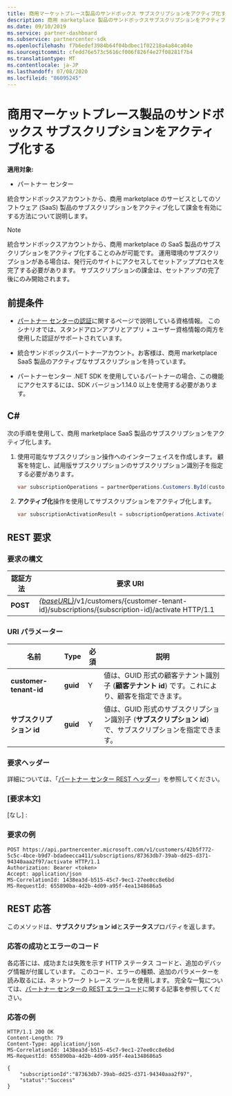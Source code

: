```yaml
---
title: 商用マーケットプレース製品のサンドボックス サブスクリプションをアクティブ化する
description: 商用 marketplace 製品のサンドボックスサブスクリプションをアクティブ化します。
ms.date: 09/10/2019
ms.service: partner-dashboard
ms.subservice: partnercenter-sdk
ms.openlocfilehash: f7b6edef3984b64f04bdbec1f02218a4a84ca04e
ms.sourcegitcommit: cfedd76e573c5616cf006f826f4e27f08281f7b4
ms.translationtype: MT
ms.contentlocale: ja-JP
ms.lasthandoff: 07/08/2020
ms.locfileid: "86095245"
---
```

# <a name="activate-a-sandbox-subscription-for-commercial-marketplace-products"></a>商用マーケットプレース製品のサンドボックス サブスクリプションをアクティブ化する

**適用対象:**

- パートナー センター

統合サンドボックスアカウントから、商用 marketplace のサービスとしてのソフトウェア (SaaS) 製品のサブスクリプションをアクティブ化して課金を有効にする方法について説明します。

> [!NOTE]
> 統合サンドボックスアカウントから、商用 marketplace の SaaS 製品のサブスクリプションをアクティブ化することのみが可能です。 運用環境のサブスクリプションがある場合は、発行元のサイトにアクセスしてセットアッププロセスを完了する必要があります。 サブスクリプションの課金は、セットアップの完了後にのみ開始されます。

## <a name="prerequisites"></a>前提条件

- [パートナー センターの認証](partner-center-authentication.md)に関するページで説明している資格情報。 このシナリオでは、スタンドアロンアプリとアプリ + ユーザー資格情報の両方を使用した認証がサポートされています。

- 統合サンドボックスパートナーアカウント。お客様は、商用 marketplace SaaS 製品のアクティブなサブスクリプションを持っています。

- パートナーセンター .NET SDK を使用しているパートナーの場合、この機能にアクセスするには、SDK バージョン1.14.0 以上を使用する必要があります。

## <a name="c"></a>C\#

次の手順を使用して、商用 marketplace SaaS 製品のサブスクリプションをアクティブ化します。

1. 使用可能なサブスクリプション操作へのインターフェイスを作成します。 顧客を特定し、試用版サブスクリプションのサブスクリプション識別子を指定する必要があります。

   ```csharp
   var subscriptionOperations = partnerOperations.Customers.ById(customerId).Subscriptions.ById(subscriptionId);
   ```

2. **アクティブ化**操作を使用してサブスクリプションをアクティブ化します。

   ```csharp
   var subscriptionActivationResult = subscriptionOperations.Activate();
   ```

## <a name="rest-request"></a>REST 要求

### <a name="request-syntax"></a>要求の構文

| 認証方法     | 要求 URI                                                                            |
|------------|----------------------------------------------------------------------------------------|
| **POST** | [*{baseURL}*](partner-center-rest-urls.md)/v1/customers/{customer-tenant-id}/subscriptions/{subscription-id}/activate HTTP/1.1 |

### <a name="uri-parameter"></a>URI パラメーター

| 名前                   | Type     | 必須 | 説明                                                                                                                                            |
|------------------------|----------|----------|--------------------------------------------------------------------------------------------------------------------------------------------------------|
| **customer-tenant-id** | **guid** | Y | 値は、GUID 形式の顧客テナント識別子 (**顧客テナント id**) です。これにより、顧客を指定できます。 |
| **サブスクリプション id** | **guid** | Y | 値は、GUID 形式のサブスクリプション識別子 (**サブスクリプション id**) で、サブスクリプションを指定できます。 |

### <a name="request-headers"></a>要求ヘッダー

詳細については、「[パートナー センター REST ヘッダー](headers.md)」を参照してください。

### <a name="request-body"></a>[要求本文]

[なし] :

### <a name="request-example"></a>要求の例

```http
POST https://api.partnercenter.microsoft.com/v1/customers/42b5f772-5c5c-4bce-b9d7-bdadeecca411/subscriptions/87363db7-39ab-dd25-d371-94340aaa2f97/activate HTTP/1.1
Authorization: Bearer <token>
Accept: application/json
MS-CorrelationId: 1438ea3d-b515-45c7-9ec1-27ee0cc8e6bd
MS-RequestId: 655890ba-4d2b-4d09-a95f-4ea1348686a5

```

## <a name="rest-response"></a>REST 応答

このメソッドは、**サブスクリプション id**と**ステータス**プロパティを返します。

### <a name="response-success-and-error-codes"></a>応答の成功とエラーのコード

各応答には、成功または失敗を示す HTTP ステータス コードと、追加のデバッグ情報が付属しています。 このコード、エラーの種類、追加のパラメーターを読み取るには、ネットワーク トレース ツールを使用します。 完全な一覧については、[パートナー センターの REST エラーコード](error-codes.md)に関する記事を参照してください。

### <a name="response-example"></a>応答の例

```http
HTTP/1.1 200 OK
Content-Length: 79
Content-Type: application/json
MS-CorrelationId: 1438ea3d-b515-45c7-9ec1-27ee0cc8e6bd
MS-RequestId: 655890ba-4d2b-4d09-a95f-4ea1348686a5

{
    "subscriptionId":"87363db7-39ab-dd25-d371-94340aaa2f97",
    "status":"Success"
}
```
